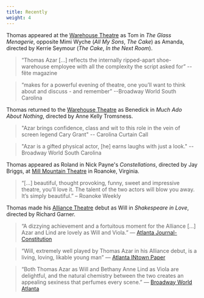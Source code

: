 ```yaml
---
title: Recently
weight: 4
---
```


Thomas appeared at the [Warehouse Theatre](https://warehousetheatre.com/glassmenagerie/) as Tom in *The Glass Menagerie*, opposite Mimi Wyche (*All My Sons*, *The Cake*) as Amanda, directed by Kerrie Seymour (*The Cake*, *In the Next Room*).

> “Thomas Azar […] reflects the internally ripped-apart shoe-warehouse employee with all the complexity the script asked for”
-- fête magazine

> “makes for a powerful evening of theatre, one you’ll want to think about and discuss - and remember”
--Broadway World South Carolina

Thomas returned to the [Warehouse Theatre](https://warehousetheatre.com/much-ado-nothing/) as Benedick in *Much Ado About Nothing*, directed by Anne Kelly Tromsness.

> "Azar brings confidence, class and wit to this role in the vein of screen legend Cary Grant"
-- Carolina Curtain Call

> "Azar is a gifted physical actor, [he] earns laughs with just a look."
-- Broadway World South Carolina

Thomas appeared as Roland in Nick Payne's *Constellations*, directed by Jay Briggs, at [Mill Mountain Theatre](http://millmountain.org/production/constellations/) in Roanoke, Virginia.

> &ldquo;[&hellip;] beautiful, thought provoking, funny, sweet and impressive theatre, you’ll love it. The talent of the two actors will blow you away. It’s simply beautiful.&rdquo; &ndash; Roanoke Weekly

Thomas made his [Alliance Theatre](http://alliancetheatre.org/production/shakespeare-love) debut as Will in *Shakespeare in Love*, directed by Richard Garner.

> “A dizzying achievement and a fortuitous moment for the Alliance […] Azar and Lind are lovely as Will and Viola.” — [Atlanta Journal-Constitution](http://www.myajc.com/entertainment/arts--theater/review-garner-delivers-delightful-shakespeare-love-for-alliance/7mE2EIDfjeatk5z8EyWCwN/)

> “Will, extremely well played by Thomas Azar in his Alliance debut, is a living, loving, likable young man” —
[Atlanta INtown Paper](http://atlantaintownpaper.com/2017/09/theatre-review-shakespeare-love-alliance/)

> “Both Thomas Azar as Will and Bethany Anne Lind as Viola are delightful, and the natural chemistry between the two creates an appealing sexiness that perfumes every scene.” — [Broadway World Atlanta](https://www.broadwayworld.com/atlanta/article/BWW-Review-SHAKESPEARE-IN-LOVE-at-Alliance-Theatre-20170915)
